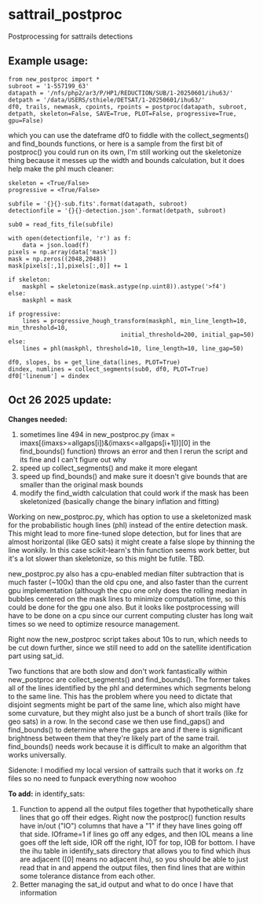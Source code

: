 # sattrail_postproc
Postprocessing for sattrails detections

## Example usage:

```
from new_postproc import *
subroot = '1-557199_63'
datapath = '/nfs/php2/ar3/P/HP1/REDUCTION/SUB/1-20250601/ihu63/'
detpath = '/data/USERS/sthiele/DETSAT/1-20250601/ihu63/'
df0, trails, newmask, cpoints, rpoints = postproc(datapath, subroot, detpath, skeleton=False, SAVE=True, PLOT=False, progressive=True, gpu=False)
```

which you can use the dateframe df0 to fiddle with the collect_segments() and find_bounds functions, or here is a sample from the first bit of postproc() you could run on its own, I'm still working out the skeletonize thing because it messes up the width and bounds calculation, but it does help make the phl much cleaner:

```
skeleton = <True/False>
progressive = <True/False>

subfile = '{}{}-sub.fits'.format(datapath, subroot)
detectionfile = '{}{}-detection.json'.format(detpath, subroot)

sub0 = read_fits_file(subfile)

with open(detectionfile, 'r') as f:
    data = json.load(f)
pixels = np.array(data['mask'])
mask = np.zeros((2048,2048))
mask[pixels[:,1],pixels[:,0]] += 1

if skeleton:
    maskphl = skeletonize(mask.astype(np.uint8)).astype('>f4')
else:
    maskphl = mask

if progressive:
    lines = progressive_hough_transform(maskphl, min_line_length=10, min_threshold=10,
                                initial_threshold=200, initial_gap=50)
else:
    lines = phl(maskphl, threshold=10, line_length=10, line_gap=50)
    
df0, slopes, bs = get_line_data(lines, PLOT=True)
dindex, numlines = collect_segments(sub0, df0, PLOT=True)
df0['linenum'] = dindex
```

## Oct 26 2025 update:
__Changes needed:__
1. sometimes line 494 in new_postproc.py (imax = imaxs[(imaxs>=allgaps[i])&(imaxs<=allgaps[i+1])][0] in the find_bounds() function) throws an error and then I rerun the script and its fine and I can't figure out why
2. speed up collect_segments() and make it more elegant
3. speed up find_bounds() and make sure it doesn't give bounds that are smaller than the original mask bounds
4. modify the find_width calculation that could work if the mask has been skeletonized (basically change the binary inflation and fitting)

Working on new_postproc.py, which has option to use a skeletonized mask for the probabilistic hough lines (phl) instead of the entire detection mask. This might lead to more fine-tuned slope detection, but for lines that are almost horizontal (like GEO sats) it might create a false slope by thinning the line wonkily. In this case scikit-learn's thin function seems work better, but it's a lot slower than skeletonize, so this might be futile. TBD.

new_postproc.py also has a cpu-enabled median filter subtraction that is much faster (~100x) than the old cpu one, and also faster than the current gpu implementation (although the cpu one only does the rolling median in bubbles centered on the mask lines to minimize computation time, so this could be done for the gpu one also. But it looks like postprocessing will have to be done on a cpu since our current computing cluster has long wait times so we need to optimize resource management. 

Right now the new_postproc script takes about 10s to run, which needs to be cut down further, since we still need to add on the satellite identification part using sat_id.

Two functions that are both slow and don't work fantastically within new_postproc are collect_segments() and find_bounds(). The former takes all of the lines identified by the phl and determines which segments belong to the same line. This has the problem where you need to dictate that disjoint segments might be part of the same line, which also might have some curvature, but they might also just be a bunch of short trails (like for geo sats) in a row. In the second case we then use find_gaps() and find_bounds() to determine where the gaps are and if there is significant brightness between them that they're likely part of the same trail. find_bounds() needs work because it is difficult to make an algorithm that works universally. 

Sidenote: I modified my local version of sattrails such that it works on .fz files so no need to funpack everything now woohoo

__To add:__
in identify_sats:
1. Function to append all the output files together that hypothetically share lines that go off their edges. Right now the postproc() function results have in/out ("IO") columns that have a "1" if they have lines going off that side. IOframe=1 if lines go off any edges, and then IOL means a line goes off the left side, IOR off the right, IOT for top, IOB for bottom. I have the ihu table in identify_sats directory that allows you to find which ihus are adjacent ([0] means no adjacent ihu), so you should be able to just read that in and append the output files, then find lines that are within some tolerance distance from each other.
2. Better managing the sat_id output and what to do once I have that information



